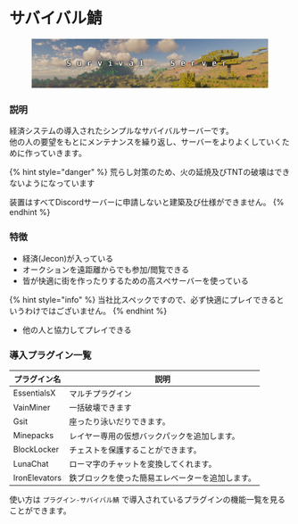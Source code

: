 # サバイバル鯖

<figure><img src="../.gitbook/assets/image (1).png" alt=""><figcaption></figcaption></figure>

### 説明

経済システムの導入されたシンプルなサバイバルサーバーです。\
他の人の要望をもとにメンテナンスを繰り返し、サーバーをよりよくしていくために作っていきます。

{% hint style="danger" %}
荒らし対策のため、火の延焼及びTNTの破壊はできないようになっています

装置はすべてDiscordサーバーに申請しないと建築及び仕様ができません。
{% endhint %}

### 特徴

* 経済(Jecon)が入っている
* オークションを遠距離からでも参加/閲覧できる
* 皆が快適に街を作ったりするための高スぺサーバーを使っている

{% hint style="info" %}
当社比スペックですので、必ず快適にプレイできるというわけではございません。
{% endhint %}

* 他の人と協力してプレイできる

### 導入プラグイン一覧

| プラグイン名        | 説明                       |
| ------------- | ------------------------ |
| EssentialsX   | マルチプラグイン                 |
| VainMiner     | 一括破壊できます                 |
| Gsit          | 座ったり泳いだりできます。            |
| Minepacks     | レイヤー専用の仮想バックパックを追加します。   |
| BlockLocker   | チェストを保護することができます。        |
| LunaChat      | ローマ字のチャットを変換してくれます。      |
| IronElevators | 鉄ブロックを使った簡易エレベーターを追加します。 |

使い方は `プラグイン-サバイバル鯖` で導入されているプラグインの機能一覧を見ることができます。 &#x20;
